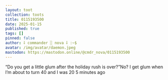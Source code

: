 ```yaml
---
layout: toot
collection: toots
title: 0115193500
date: 2025-01-15
published: true
tags: []
pinned: false
author: ⸸ commander ░ nova ⸸ :~$
avatar: /img/avatar/daemon.jpeg
mastodon: https://mastodon.online/@cmdr_nova/0115193500
---
```


“Do you get a little glum after the holiday rush is over?”No? I get glum when I’m about to turn 40 and I was 20 5 minutes ago
